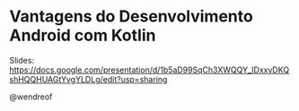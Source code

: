 # Vantagens do Desenvolvimento Android com Kotlin

Slides: https://docs.google.com/presentation/d/1b5aD99SqCh3XWQQY_IDxxyDKQshHQQHUAGtYvgYLDLg/edit?usp=sharing

@wendreof

